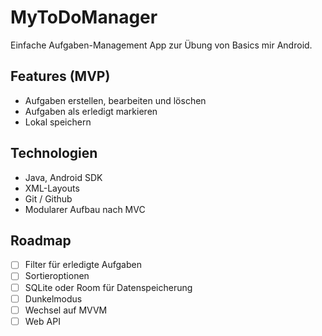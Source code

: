 # MyToDoManager

Einfache Aufgaben-Management App zur Übung von Basics mir Android.

## Features (MVP)
- Aufgaben erstellen, bearbeiten und löschen
- Aufgaben als erledigt markieren
- Lokal speichern

## Technologien
- Java, Android SDK
- XML-Layouts
- Git / Github
- Modularer Aufbau nach MVC

## Roadmap
- [ ] Filter für erledigte Aufgaben
- [ ] Sortieroptionen
- [ ] SQLite oder Room für Datenspeicherung
- [ ] Dunkelmodus
- [ ] Wechsel auf MVVM
- [ ] Web API  
